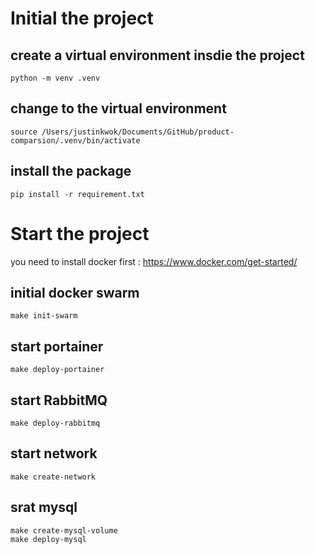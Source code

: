 # Initial the project

## create a virtual environment insdie the project 
```
python -m venv .venv
```

## change to the virtual environment
```
source /Users/justinkwok/Documents/GitHub/product-comparsion/.venv/bin/activate
```

## install the package
```
pip install -r requirement.txt
```

# Start the project 
you need to install docker first : https://www.docker.com/get-started/

## initial docker swarm
```
make init-swarm
```

## start portainer
```
make deploy-portainer
```

## start RabbitMQ
```
make deploy-rabbitmq
```

## start network
```
make create-network
```

## srat mysql
```
make create-mysql-volume
make deploy-mysql
```
